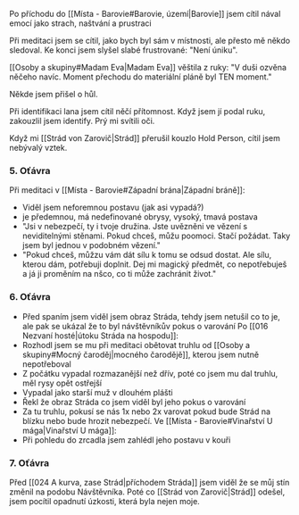 Po příchodu do [[Místa - Barovie#Barovie, území|Barovie]] jsem cítil nával emocí jako strach, naštvání a prustraci

Při meditaci jsem se cítil, jako bych byl sám v místnosti, ale přesto mě někdo sledoval.
Ke konci jsem slyšel slabé frustrované: "Není úniku".

[[Osoby a skupiny#Madam Eva|Madam Eva]] věštila z ruky: "V duši ozvěna něčeho navíc. Moment přechodu do materiální pláně byl TEN moment."

Někde jsem přišel o hůl.

Při identifikaci lana jsem cítil něčí přítomnost. Když jsem jí podal ruku, zakouzlil jsem identify. Prý mi svítili oči.

Když mi [[Strád von Zarovič|Strád]] přerušil kouzlo Hold Person, cítil jsem nebývalý vztek.

### 5. Oťávra
Při meditaci v [[Místa - Barovie#Západní brána|Západní bráně]]:
- Viděl jsem neforemnou postavu (jak asi vypadá?)
- je předemnou, má nedefinované obrysy, vysoký, tmavá postava
- "Jsi v nebezpečí, ty i tvoje družina. Jste uvězněni ve vězení s neviditelnými stěnami. Pokud chceš, můžu poomoci. Stačí požádat. Taky jsem byl jednou v podobném vězení."
- "Pokud chceš, můžzu vám dát sílu k tomu se odsud dostat. Ale sílu, kterou dám, potřebuji doplnit. Dej mi magický předmět, co nepotřebuješ a já ji proměním na nšco, co ti může zachránit život."
### 6. Oťávra
- Před spaním jsem viděl jsem obraz Stráda, tehdy jsem netušil co to je, ale pak se ukázal že to byl návštěvníkův pokus o varování
Po [[016 Nezvaní hosté|útoku Stráda na hospodu]]:
 - Rozhodl jsem se mu při meditaci obětovat truhlu od [[Osoby a skupiny#Mocný čaroděj|mocného čarodějě]], kterou jsem nutně nepotřeboval
 - Z počátku vypadal rozmazanější než dřív, poté co jsem mu dal truhlu, měl rysy opět ostřejší
 - Vypadal jako starší muž v dlouhém plášti
 - Řekl že obraz Stráda co jsem viděl byl jeho pokus o varování
 - Za tu truhlu, pokusí se nás 1x nebo 2x varovat pokud bude Strád na blízku nebo bude hrozit nebezpečí.
Ve [[Místa - Barovie#Vinařství U mága|Vinařství U mága]]:
- Při pohledu do zrcadla jsem zahlédl jeho postavu v kouři
### 7. Oťávra
Před [[024 A kurva, zase Strád|příchodem Stráda]] jsem viděl že se můj stín změnil na podobu Návštěvníka. Poté co [[Strád von Zarovič|Strád]] odešel, jsem pocítil opadnutí úzkosti, která byla nejen moje.
